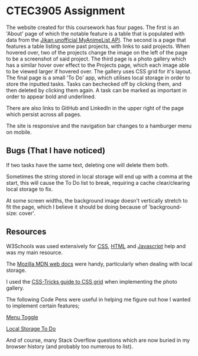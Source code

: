 # CTEC3905 Assignment

The website created for this coursework has four pages. The first is an 'About' page of which the 
notable feature is a table that is populated with data from the [Jikan unofficial MyAnimeList API](https://jikan.moe/). 
The second is a page that features a table listing some past projects, with links to said projects. 
When hovered over, two of the projects change the image on the left of the page to be a screenshot
of said project. The third page is a photo gallery which has a similar hover over effect to the
Projects page, which each image able to be viewed larger if hovered over. The gallery uses CSS grid
for it's layout. The final page is a small 'To Do' app, which utilises local storage in order to 
store the inputted tasks. Tasks can bechecked off by clicking them, and then deleted by clicking 
them again. A task can be marked as important in order to appear bold and underlined.

There are also links to GitHub and LinkedIn in the upper right of the page which persist across all
pages.

The site is responsive and the navigation bar changes to a hamburger menu on mobile.

## Bugs (That I have noticed)

If two tasks have the same text, deleting one will delete them both.

Sometimes the string stored in local storage will end up with a comma at the start, this will cause 
the To Do list to break, requiring a cache clear/clearing local storage to fix.

At some screen widths, the background image doesn't vertically stretch to fit the page,
which I believe it should be doing because of 'background-size: cover'.

## Resources

W3Schools was used extensively for [CSS](https://www.w3schools.com/css/default.asp), 
[HTML](https://www.w3schools.com/html/default.asp) and 
[Javascript](https://www.w3schools.com/js/default.asp) help and was my main resource. 

The [Mozilla MDN web docs](https://developer.mozilla.org/en-US/docs/Web/API/Web_Storage_API) were 
handy, particularly when dealing with local storage.

I used the [CSS-Tricks guide to CSS grid](https://css-tricks.com/snippets/css/complete-guide-grid/)
when implementing the photo gallery.

The following Code Pens were useful in helping me figure out how I wanted to implement certain 
features;

[Menu Toggle](https://codepen.io/msanc/pen/BjYrjE)

[Local Storage To Do](https://codepen.io/ragzor/pen/xGrJrg?editors=0110)

And of course, many Stack Overflow questions which are now buried in my browser history (and probably
too numerous to list).



